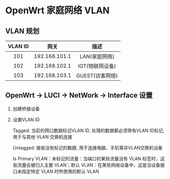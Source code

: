 # OpenWrt 家庭网络 VLAN

## VLAN 规划
| VLAN ID | 网关          | 描述        |
| :-----: | :-----------: | :------------: |
| 101     | 192.168.101.1 | LAN(家庭网络)   |
| 102     | 192.168.102.1 | IOT(物联网设备) |
| 103     | 192.168.103.1 | GUEST(访客网络) |

## OpenWrt -> LUCI -> NetWork -> Interface 设置

1. 创建桥接设备
2. 设置VLAN ID

    Tagged: 当前的网口数据标记VLAN ID, 处理的数据都必须带有VLAN ID标记, 用于与其他 VLAN 交换机连接

    Untagged: 接收没有标记的数据, 用于连接电脑、手机等非VLAN交换机设备
 
    Is Primary VLAN：未标记的流量：当端口的某些流量没有 VLAN 标签时，这些流量会被归入主要 VLAN；默认 VLAN：在某些网络设备中，这是当设备接口未指定特定 VLAN 时所使用的默认 VLAN

